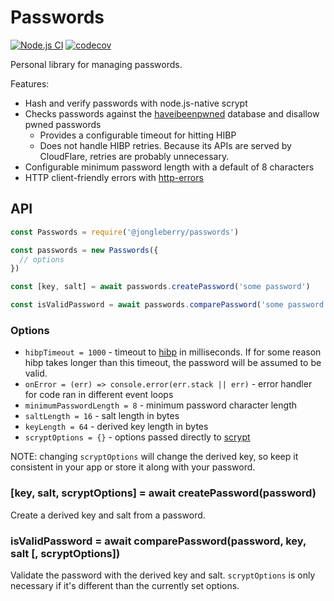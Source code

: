 # Passwords

[![Node.js CI](https://github.com/jonathanong/passwords/workflows/Node.js%20CI/badge.svg?branch=master)](https://github.com/jonathanong/passwords/actions?query=workflow%3A%22Node.js+CI%22+branch%3Amaster)
[![codecov](https://codecov.io/gh/jonathanong/passwords/branch/master/graph/badge.svg?token=4me2xcwg7f)](https://codecov.io/gh/jonathanong/passwords)

Personal library for managing passwords.

Features:

- Hash and verify passwords with node.js-native scrypt
- Checks passwords against the [haveibeenpwned](https://haveibeenpwned.com/API/v3#PwnedPasswords) database and disallow pwned passwords
  - Provides a configurable timeout for hitting HIBP
  - Does not handle HIBP retries. Because its APIs are served by CloudFlare, retries are probably unnecessary.
- Configurable minimum password length with a default of 8 characters
- HTTP client-friendly errors with [http-errors](https://www.npmjs.com/package/http-errors)

## API

```js
const Passwords = require('@jongleberry/passwords')

const passwords = new Passwords({
  // options
})

const [key, salt] = await passwords.createPassword('some password')

const isValidPassword = await passwords.comparePassword('some password', key, salt)
```

### Options

- `hibpTimeout = 1000` - timeout to [hibp](https://haveibeenpwned.com/API/v3#PwnedPasswords) in milliseconds. If for some reason hibp takes longer than this timeout, the password will be assumed to be valid.
- `onError = (err) => console.error(err.stack || err)` - error handler for code ran in different event loops
- `minimumPasswordLength = 8` - minimum password character length
- `saltLength = 16` - salt length in bytes
- `keyLength = 64` - derived key length in bytes
- `scryptOptions = {}` - options passed directly to [scrypt](https://nodejs.org/api/crypto.html#crypto_crypto_scrypt_password_salt_keylen_options_callback)

NOTE: changing `scryptOptions` will change the derived key, so keep it consistent in your app or store it along with your password.

### [key, salt, scryptOptions] = await createPassword(password)

Create a derived key and salt from a password.

### isValidPassword = await comparePassword(password, key, salt [, scryptOptions])

Validate the password with the derived key and salt. `scryptOptions` is only necessary if it's different than the currently set options.
